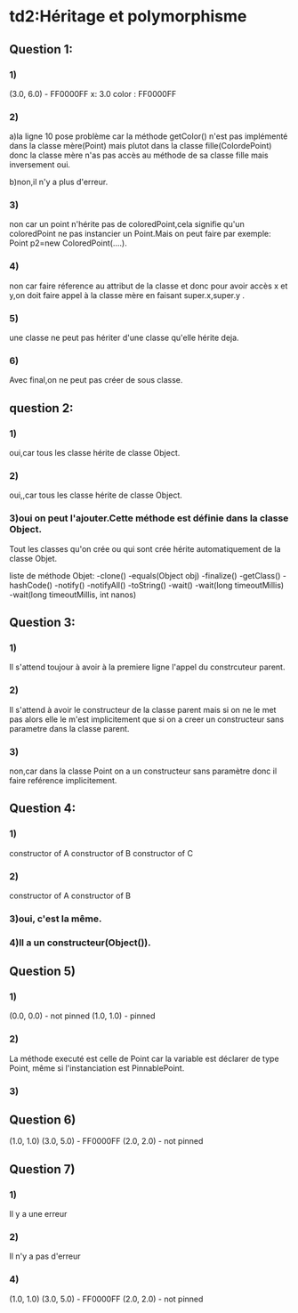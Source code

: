 # td2:Héritage et polymorphisme


## Question 1:

###  1)
(3.0, 6.0) - FF0000FF
x: 3.0
color : FF0000FF

### 2)

a)la ligne 10 pose problème car la méthode getColor() n'est pas implémenté dans la classe mère(Point)
mais plutot dans la classe fille(ColordePoint) donc la classe mère n'as pas accès au méthode de 
sa classe fille mais inversement oui.

b)non,il n'y a plus d'erreur.


### 3)
non car un point n'hérite pas de coloredPoint,cela signifie qu'un coloredPoint ne pas instancier 
un Point.Mais on peut faire par exemple: Point p2=new ColoredPoint(....).

### 4)
non car faire réference au attribut de la classe et donc pour avoir accès x et y,on doit faire 
appel à la classe mère en faisant super.x,super.y .

### 5)
une classe ne peut pas hériter d'une classe qu'elle hérite deja.

### 6)
Avec final,on ne peut pas créer de sous classe.


## question 2:

### 1)
oui,car tous les classe hérite de classe Object.
### 2)
oui,,car tous les classe hérite de classe Object.
### 3)oui on peut l'ajouter.Cette méthode est définie dans la classe Object.
Tout les classes qu'on crée ou qui sont crée hérite automatiquement de la classe Objet.

liste de méthode Objet:
-clone()
-equals​(Object obj)
-finalize()
-getClass()
-hashCode()
-notify()
-notifyAll()
-toString()
-wait()
-wait​(long timeoutMillis)
-wait​(long timeoutMillis, int nanos)

## Question 3:

### 1) 
Il s'attend toujour à avoir à la premiere ligne l'appel du constrcuteur parent.
### 2)
Il s'attend à avoir le constructeur de la classe parent mais si on ne le met pas alors elle le m'est implicitement que si on a creer un constructeur sans parametre dans la classe parent.

### 3)
non,car dans la classe Point on a un constructeur sans paramètre donc il faire reférence implicitement.


## Question 4:
### 1)
constructor of A
constructor of B
constructor of C

### 2)
constructor of A
constructor of B

### 3)oui,  c'est la même.

### 4)Il a un constructeur(Object()).


## Question 5)

### 1)
(0.0, 0.0) - not pinned
(1.0, 1.0) - pinned

### 2)
La méthode executé est celle de Point car la variable est déclarer de type  Point, même si  l'instanciation est PinnablePoint.

### 3)


## Question 6)

(1.0, 1.0)
(3.0, 5.0) - FF0000FF
(2.0, 2.0) - not pinned


## Question 7)

### 1)
Il y a une erreur

### 2)
Il n'y a pas d'erreur

### 4)
(1.0, 1.0)
(3.0, 5.0) - FF0000FF
(2.0, 2.0) - not pinned


 


  